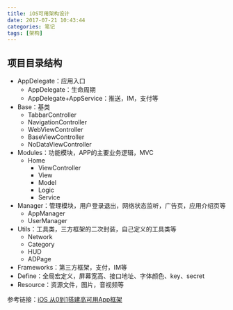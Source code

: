 ```yaml
---
title: iOS可用架构设计
date: 2017-07-21 10:43:44
categories: 笔记
tags: [架构]
---
```


## 项目目录结构
* AppDelegate：应用入口
    - AppDelegate：生命周期
    - AppDelegate+AppService：推送，IM，支付等
* Base：基类
    - TabbarController
    - NavigationController
    - WebViewController
    - BaseViewController
    - NoDataViewController
* Modules：功能模块，APP的主要业务逻辑，MVC
    - Home
        + ViewController
        + View
        + Model
        + Logic
        + Service
* Manager：管理模块，用户登录退出，网络状态监听，广告页，应用介绍页等
    - AppManager
    - UserManager
* Utils：工具类，三方框架的二次封装，自己定义的工具类等
    - Network
    - Category
    - HUD
    - ADPage
* Frameworks：第三方框架，支付，IM等
* Define：全局宏定义，屏幕宽高、接口地址、字体颜色、key、secret
* Resource：资源文件，图片，音视频等

参考链接：[iOS 从0到1搭建高可用App框架](http://www.jianshu.com/p/d553096914ff)
